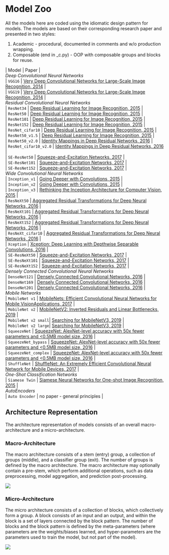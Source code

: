 # Model Zoo

All the models here are coded using the idiomatic design pattern for models. The models are based on their corresponding research paper and presented in two styles:

  1. Academic - procedural, documented in comments and w/o production wrapping.
  2. Composable (end in _c.py) - OOP with composable groups and blocks for reuse.

| Model       | Paper |<br/>
*Deep Convolutional Neural Networks*<br/>
| `VGG16`     | [Very Deep Convolutional Networks for Large-Scale Image Recognition, 2014](https://arxiv.org/pdf/1409.1556.pdf) |<br/>
| `VGG19`     | [Very Deep Convolutional Networks for Large-Scale Image Recognition, 2014](https://arxiv.org/pdf/1409.1556.pdf) |<br/>
*Residual Convolutional Neural Networks*<br/>
| `ResNet34`  | [Deep Residual Learning for Image Recognition, 2015](https://arxiv.org/pdf/1512.03385.pdf) |<br/>
| `ResNet50`  | [Deep Residual Learning for Image Recognition, 2015](https://arxiv.org/pdf/1512.03385.pdf) |<br/>
| `ResNet101` | [Deep Residual Learning for Image Recognition, 2015](https://arxiv.org/pdf/1512.03385.pdf) |<br/>
| `ResNet152` | [Deep Residual Learning for Image Recognition, 2015](https://arxiv.org/pdf/1512.03385.pdf) |<br/>
| `ResNet_cifar10` | [Deep Residual Learning for Image Recognition, 2015](https://arxiv.org/pdf/1512.03385.pdf) |<br/>
| `ResNet50_v1.5`  | [Deep Residual Learning for Image Recognition, 2015](https://arxiv.org/pdf/1512.03385.pdf) |<br/>
| `ResNet50_v2.0`  | [Identity Mappings in Deep Residual Networks, 2016](https://arxiv.org/pdf/1603.05027.pdf) |<br/>
| `ResNet_cifar10_v2.0`  | [Identity Mappings in Deep Residual Networks, 2016](https://arxiv.org/pdf/1603.05027.pdf) |<br/>
| `SE-ResNet50`    | [Squeeze-and-Excitation Networks, 2017](https://arxiv.org/pdf/1709.01507.pdf) |<br/>
| `SE-ResNet101`   | [Squeeze-and-Excitation Networks, 2017](https://arxiv.org/pdf/1709.01507.pdf) |<br/>
| `SE-ResNet152`   | [Squeeze-and-Excitation Networks, 2017](https://arxiv.org/pdf/1709.01507.pdf) |<br/>
*Wide Convolutional Neural Networks*<br/>
| `Inception_v1`   | [Going Deeper with Convolutions, 2015](https://arxiv.org/pdf/1409.4842.pdf)   |<br/>
| `Inception_v2`   | [Going Deeper with Convolutions, 2015](https://arxiv.org/pdf/1409.4842.pdf)   |<br/>
| `Inception_v3`   | [Rethinking the Inception Architecture for Computer Vision, 2015](https://arxiv.org/pdf/1512.00567.pdf) |<br/>
| `ResNeXt50`  | [Aggregated Residual Transformations for Deep Neural Networks, 2016](https://arxiv.org/pdf/1611.05431.pdf) |<br/>
| `ResNeXt101` | [Aggregated Residual Transformations for Deep Neural Networks, 2016](https://arxiv.org/pdf/1611.05431.pdf) |<br/>
| `ResNeXt152` | [Aggregated Residual Transformations for Deep Neural Networks, 2016](https://arxiv.org/pdf/1611.05431.pdf) | <br/>
| `ResNeXt_cifar10` | [Aggregated Residual Transformations for Deep Neural Networks, 2016](https://arxiv.org/pdf/1611.05431.pdf) |<br/>
| `Xception`   | [Xception: Deep Learning with Depthwise Separable Convolutions, 2016](https://arxiv.org/pdf/1610.02357.pdf) |<br/>
| `SE-ResNeXt50`    | [Squeeze-and-Excitation Networks, 2017](https://arxiv.org/pdf/1709.01507.pdf) |<br/>
| `SE-ResNeXt101`   | [Squeeze-and-Excitation Networks, 2017](https://arxiv.org/pdf/1709.01507.pdf) |<br/>
| `SE-ResNeXt152`   | [Squeeze-and-Excitation Networks, 2017](https://arxiv.org/pdf/1709.01507.pdf) |<br/>
*Densely Connected Convolutional Neural Networks*<br/>
| `DenseNet121` | [Densely Connected Convolutional Networks, 2016](https://arxiv.org/pdf/1608.06993.pdf) |<br/>
| `DenseNet169` | [Densely Connected Convolutional Networks, 2016](https://arxiv.org/pdf/1608.06993.pdf) |<br/>
| `DenseNet201` | [Densely Connected Convolutional Networks, 2016](https://arxiv.org/pdf/1608.06993.pdf) |<br/>
*Mobile Networks*<br/>
| `MobileNet v1` | [MobileNets: Efficient Convolutional Neural Networks for Mobile VisionApplications, 2017](https://arxiv.org/pdf/1704.04861.pdf) |<br/>
| `MobileNet v2` | [MobileNetV2: Inverted Residuals and Linear Bottlenecks, 2019](https://arxiv.org/pdf/1801.04381.pdf) |<br/>
| `MobileNet v2 small`| [Searching for MobileNetV3, 2019](https://arxiv.org/pdf/1905.02244.pdf) |<br/>
| `MobileNet v2 large`| [Searching for MobileNetV3, 2019](https://arxiv.org/pdf/1905.02244.pdf) |<br/>
| `SqueezeNet` |  [SqueezeNet: AlexNet-level accuracy with 50x fewer parameters and <0.5MB model size, 2016](https://arxiv.org/pdf/1602.07360.pdf) |<br/>
| `SqueezeNet_bypass` |  [SqueezeNet: AlexNet-level accuracy with 50x fewer parameters and <0.5MB model size, 2016](https://arxiv.org/pdf/1602.07360.pdf) |<br/>
| `SqueezeNet_complex` |  [SqueezeNet: AlexNet-level accuracy with 50x fewer parameters and <0.5MB model size, 2016](https://arxiv.org/pdf/1602.07360.pdf) |<br/>
| `ShuffleNet` | [ShuffleNet: An Extremely Efficient Convolutional Neural Network for Mobile Devices, 2017](https://arxiv.org/pdf/1707.01083.pdf) |<br/>
*One-Shot Classification Networks*</br>
| `Siamese Twin` | [Siamese Neural Networks for One-shot Image Recognition, 2015](https://www.cs.cmu.edu/~rsalakhu/papers/oneshot1.pdf) |<br/>
*AutoEncoders*<br/>
| `Auto Encoder` | no paper - general principles |<br/>

## Architecture Representation

The architecture representation of models consists of an overall macro-architecture and a micro-architecture.

### Macro-Architecture

The macro architecture consists of a stem (entry) group, a collection of groups (middle), and a classifier group (exit). The number of groups is defined by the macro architecture. The macro architecture may optionally contain a pre-stem, which perform additional operations, such as data preprocessing, model aggregation, and prediction post-processing.

<img src='macro.jpg'>

### Micro-Architecture

The micro architecture consists of a collection of blocks, which collectively form a group. A block consists of an input and an output, and within the block is a set of layers connected by the block pattern. The number of blocks and the block pattern is defined by the meta-parameters (where parameters are the weights/biases learned, and hyper-parameters are the parameters used to train the model, but not part of the model).

<img src='micro.jpg'>

